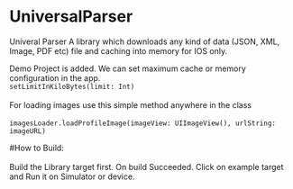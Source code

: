 # UniversalParser
Univeral Parser  A library which downloads any kind of data (JSON, XML, Image, PDF etc) file and caching into memory for IOS only. 

Demo Project is added. 
We can set maximum cache or memory configuration in the app.<br>
`setLimitInKiloBytes(limit: Int)` <br><br>
For loading images use this simple method anywhere in the class <br><br>
 `imagesLoader.loadProfileImage(imageView: UIImageView(), urlString: imageURL)`

#How to Build:
 <br><br>
Build the Library target first. On build Succeeded. Click on example target and Run it on Simulator or device.

